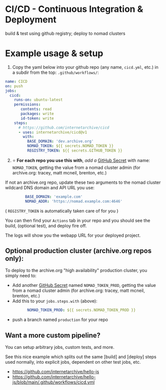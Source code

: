 # CI/CD - Continuous Integration & Deployment

build &amp; test using github registry; deploy to nomad clusters

# Example usage & setup
1. Copy the yaml below into your github repo (any name, `cicd.yml`, etc.) in a subdir from the top: `.github/workflows/`:
```yaml
name: CICD
on: push
jobs:
  cicd:
    runs-on: ubuntu-latest
    permissions:
       contents: read
       packages: write
       id-token: write
    steps:
      # https://github.com/internetarchive/cicd
      - uses: internetarchive/cicd@v1
        with:
          BASE_DOMAIN: 'dev.archive.org'
          NOMAD_TOKEN: ${{ secrets.NOMAD_TOKEN }}
          REGISTRY_TOKEN: ${{ secrets.GITHUB_TOKEN }}
```

2. ⭐ **For each repo you use this with**, _add a_
[GitHub Secret](https://docs.github.com/en/actions/security-guides/encrypted-secrets)
with name: `NOMAD_TOKEN`, getting the value from a nomad cluster admin (for archive.org: tracey, matt mcneil, brenton, etc.)

If not an archive.org repo, update these two arguments to the nomad cluster wildcard DNS domain and API URL you use:
```yaml
         BASE_DOMAIN: 'example.com'
         NOMAD_ADDR: 'https://nomad.example.com:4646'
```

( `REGISTRY_TOKEN` is automatically taken care of for you )

You can then find your `Actions` tab in your repo and you should see the build, (optional test), and deploy fire off.

The logs will show you the webapp URL for your deployed project.


## Optional production cluster (archive.org repos only):
To deploy to the archive.org "high availability" production cluster, you simply need to:
- Add another
[GitHub Secret](https://docs.github.com/en/actions/security-guides/encrypted-secrets)
named `NOMAD_TOKEN_PROD`,
getting the value from a nomad cluster admin (for archive.org: tracey, matt mcneil, brenton, etc.)
- Add this to your `jobs.steps.with` (above):
```yaml
          NOMAD_TOKEN_PROD: ${{ secrets.NOMAD_TOKEN_PROD }}
```
- push a branch named `production` for your repo


## Want a more custom pipeline?
You can setup arbitrary jobs, custom tests, and more.

See this nice example which splits out the same [build] and [deploy] steps used normally, into explicit jobs, dependent on other test jobs, etc.

- https://github.com/internetarchive/hello-js
- https://github.com/internetarchive/hello-js/blob/main/.github/workflows/cicd.yml
